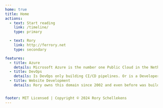 ```yaml
---
home: true
title: Home
actions:
  - text: Start reading
    link: /timeline/
    type: primary

  - text: Rory
    link: http://ferrory.net
    type: secondary

features:
  - title: Azure
    details: Microsoft Azure is the number one Public Cloud in the Netherlands. Heavily used by Top 100 companies of NL. 
  - title: DevOps
    details: Is DevOps only building CI/CD pipelines. Or is a Developer which does some Ops work.
  - title: Website Development
    details: Rory owns this domain since 2002 and even before was building website. Now he uses VuePress to build a website.


footer: MIT Licensed | Copyright © 2024 Rory Schellekens
---
```

